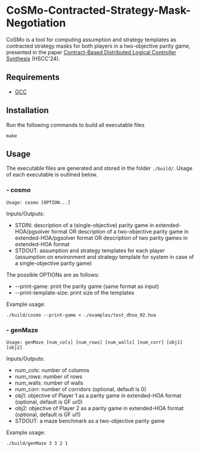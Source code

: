# CoSMo-**Co**ntracted-**S**trategy-**M**ask-Neg**o**tiation

CoSMo is a tool for computing assumption and strategy templates as contracted strategy masks for both players in a two-objective parity game, presented in the paper [Contract-Based Distributed Logical Controller Synthesis](https://arxiv.org/abs/2307.06212) (HSCC'24).

## Requirements

- <a href='https://gcc.gnu.org/install/'>GCC</a>

## Installation

Run the following commands to build all executable files

```
make
```
## Usage 

The executable files are generated and stored in the folder `./build/`. Usage of each executable is outlined below.

### - cosmo
```
Usage: cosmo [OPTION...]
```

Inputs/Outputs:
- STDIN: description of a (single-objective) parity game in extended-HOA/pgsolver format OR description of a two-objective parity game in extended-HOA/pgsolver format OR description of two parity games in extended-HOA format
- STDOUT: assumption and strategy templates for each player (assumption on environment and strategy template for system in case of a single-objective parity game)

The possible OPTIONs are as follows:
- --print-game: print the parity game (same format as input)
- --print-template-size: print size of the templates

Example usage:
```
./build/cosmo --print-game < ./examples/test_dhoa_02.hoa
```

### - genMaze
```
Usage: genMaze [num_cols] [num_rows] [num_walls] [num_corr] [obj1] [obj2]
```

Inputs/Outputs:
- num_cols: number of columns
- num_rows: number of rows
- num_walls: number of walls
- num_corr: number of corridors (optional, default is 0)
- obj1: objective of Player 1 as a parity game in extended-HOA format (optional, default is GF ur0)
- obj2: objective of Player 2 as a parity game in extended-HOA format (optional, default is GF ul1)
- STDOUT: a maze benchmark as a two-objective parity game

Example usage:
```
./build/genMaze 3 3 2 1
```



